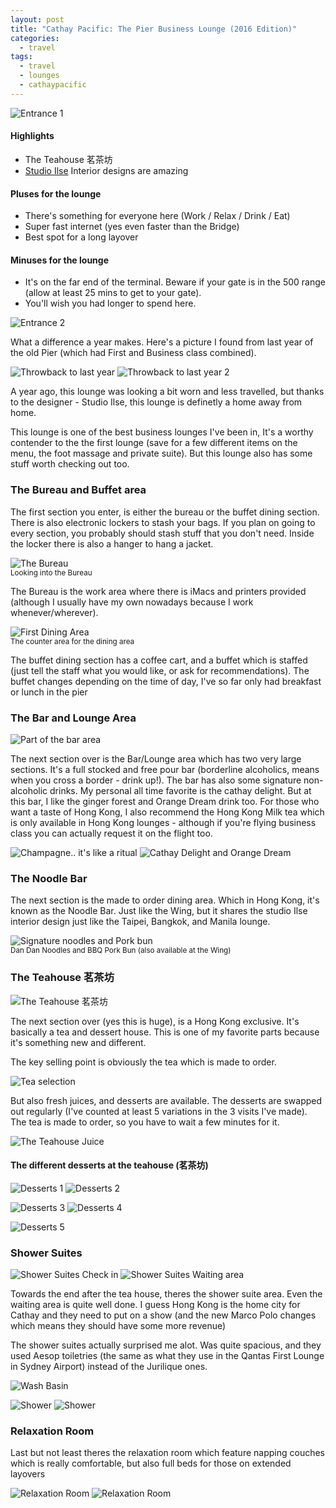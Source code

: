 ```yaml
---
layout: post
title: "Cathay Pacific: The Pier Business Lounge (2016 Edition)"
categories:
  - travel
tags:
  - travel
  - lounges
  - cathaypacific
---
```

![Entrance 1](https://images.itinerantfoodie.com/thepierbusiness-hkg/thepierbusiness-entrance.png)

#### Highlights

* The Teahouse 茗茶坊
* [Studio Ilse](http://www.studioilse.com) Interior designs are amazing

#### Pluses for the lounge

* There's something for everyone here (Work / Relax / Drink / Eat)
* Super fast internet (yes even faster than the Bridge)
* Best spot for a long layover

#### Minuses for the lounge

* It's on the far end of the terminal. Beware if your gate is in the 500 range (allow at least 25 mins to get to your gate).
* You'll wish you had longer to spend here.

![Entrance 2](https://images.itinerantfoodie.com/thepierbusiness-hkg/thepierbusiness-entrance-1.png)

What a difference a year makes. Here's a picture I found from last year of the old Pier (which had First and Business class combined).

![Throwback to last year](https://images.itinerantfoodie.com/thepierbusiness-hkg/thepierbusiness-lastyear.png)
![Throwback to last year 2](https://images.itinerantfoodie.com/thepierbusiness-hkg/thepierbusiness-lastyear-2.png)

A year ago, this lounge was looking a bit worn and less travelled, but thanks to the designer - Studio Ilse, this lounge is definetly a home away from home.

This lounge is one of the best business lounges I've been in, It's a worthy contender to the the first lounge (save for a few different items on the menu, the foot massage and private suite). But this lounge also has some stuff worth checking out too.

### The Bureau and Buffet area

The first section you enter, is either the bureau or the buffet dining section. There is also electronic lockers to stash your bags. If you plan on going to every section, you probably should stash stuff that you don't need. Inside the locker there is also a hanger to hang a jacket.

![The Bureau](https://images.itinerantfoodie.com/thepierbusiness-hkg/thepierbusiness-thebureau.png)
<br /><sub>Looking into the Bureau</sub>

The Bureau is the work area where there is iMacs and printers provided (although I usually have my own nowadays because I work whenever/wherever).

![First Dining Area](https://images.itinerantfoodie.com/thepierbusiness-hkg/thepierbusiness-firstdiningarea.png)
<br /><sub>The counter area for the dining area</sub>

The buffet dining section has a coffee cart, and a buffet which is staffed (just tell the staff what you would like, or ask for recommendations). The buffet changes depending on the time of day, I've so far only had breakfast or lunch in the pier

### The Bar and Lounge Area

![Part of the bar area](https://images.itinerantfoodie.com/thepierbusiness-hkg/thepierbusiness-bararea.png)

The next section over is the Bar/Lounge area which has two very large sections. It's a full stocked and free pour bar (borderline alcoholics, means when you cross a border - drink up!). The bar has also some signature non-alcoholic drinks. My personal all time favorite is the cathay delight. But at this bar, I like the ginger forest and Orange Dream drink too. For those who want a taste of Hong Kong, I also recommend the Hong Kong Milk tea which is only available in Hong Kong lounges - although if you're flying business class you can actually request it on the flight too.

![Champagne.. it's like a ritual](https://images.itinerantfoodie.com/thepierbusiness-hkg/thepierbusiness-1.png)
![Cathay Delight and Orange Dream](https://images.itinerantfoodie.com/thepierbusiness-hkg/thepierbusiness-2.png)


### The Noodle Bar

The next section is the made to order dining area. Which in Hong Kong, it's known as the Noodle Bar. Just like the Wing, but it shares the studio Ilse interior design just like the Taipei, Bangkok, and Manila lounge.

![Signature noodles and Pork bun ](https://images.itinerantfoodie.com/thepierbusiness-hkg/thepierbusiness-signaturenoodles.png)
<br /><sub>Dan Dan Noodles and BBQ Pork Bun (also available at the Wing)</sub>

### The Teahouse 茗茶坊

![The Teahouse 茗茶坊](https://images.itinerantfoodie.com/thepierbusiness-hkg/thepierbusiness-teahouse.png)

The next section over (yes this is huge), is a Hong Kong exclusive. It's basically a tea and dessert house. This is one of my favorite parts because it's something new and different.

The key selling point is obviously the tea which is made to order.

![Tea selection](https://images.itinerantfoodie.com/thepierbusiness-hkg/thepierbusiness-teahouse-tea.png)


But also fresh juices, and desserts are available. The desserts are swapped out regularly (I've counted at least 5 variations in the 3 visits I've made). The tea is made to order, so you have to wait a few minutes for it.

![The Teahouse Juice](https://images.itinerantfoodie.com/thepierbusiness-hkg/thepierbusiness-teahouse-juice.png)

#### The different desserts at the teahouse (茗茶坊)

![Desserts 1](https://images.itinerantfoodie.com/thepierbusiness-hkg/thepierbusiness-teahouse-desserts.png)
![Desserts 2](https://images.itinerantfoodie.com/thepierbusiness-hkg/thepierbusiness-teahouse-desserts2.png)

![Desserts 3](https://images.itinerantfoodie.com/thepierbusiness-hkg/thepierbusiness-teahouse-desserts3.png)
![Desserts 4](https://images.itinerantfoodie.com/thepierbusiness-hkg/thepierbusiness-teahouse-desserts4.png)

![Desserts 5](https://images.itinerantfoodie.com/thepierbusiness-hkg/thepierbusiness-teahouse-desserts5.png)

### Shower Suites

![Shower Suites Check in ](https://images.itinerantfoodie.com/thepierbusiness-hkg/thepierbusiness-showersuiteentrance.png)
![Shower Suites Waiting area ](https://images.itinerantfoodie.com/thepierbusiness-hkg/thepierbusiness-showersuiteentrance2.png)

Towards the end after the tea house, theres the shower suite area. Even the waiting area is quite well done. I guess Hong Kong is the home city for Cathay and they need to put on a show (and the new Marco Polo changes which means they should have some more revenue)

The shower suites actually surprised me alot. Was quite spacious, and they used Aesop toiletries (the same as what they use in the Qantas First Lounge in Sydney Airport) instead of the Jurilique ones.

![Wash Basin](https://images.itinerantfoodie.com/thepierbusiness-hkg/thepierbusiness-bathroom-washbasin.png)

![Shower](https://images.itinerantfoodie.com/thepierbusiness-hkg/thepierbusiness-bathroom.png)
![Shower](https://images.itinerantfoodie.com/thepierbusiness-hkg/thepierbusiness-bathroom-2.png)

### Relaxation Room

Last but not least theres the relaxation room which feature napping couches which is really comfortable, but also full beds for those on extended layovers

![Relaxation Room](https://images.itinerantfoodie.com/thepierbusiness-hkg/thepierbusiness-restarea-2.png)
![Relaxation Room](https://images.itinerantfoodie.com/thepierbusiness-hkg/thepierbusiness-restarea.png)
